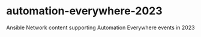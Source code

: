 # automation-everywhere-2023
Ansible Network content supporting Automation Everywhere events in 2023
